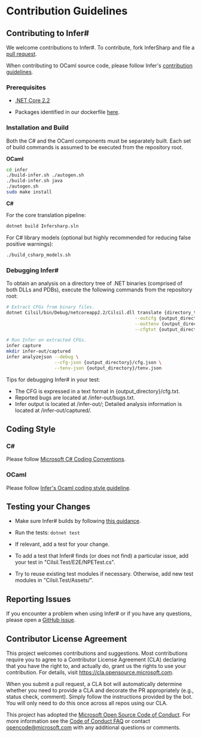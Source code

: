 # Contribution Guidelines


## Contributing to Infer#

We welcome contributions to Infer#. To contribute, fork InferSharp and file a [pull request](https://github.com/microsoft/infersharp/pulls).

When contributing to OCaml source code, please follow Infer's [contribution guidelines](https://github.com/facebook/infer/blob/master/CONTRIBUTING.md).

### Prerequisites

* [.NET Core 2.2](https://dotnet.microsoft.com/download/dotnet-core/2.2)

* Packages identified in our dockerfile [here](https://github.com/microsoft/infersharp/blob/main/Dockerfile).

### Installation and Build

Both the C# and the OCaml components must be separately built. Each set of build commands is assumed to be executed from the repository root.

**OCaml**

```bash
cd infer
./build-infer.sh ./autogen.sh
./build-infer.sh java
./autogen.sh
sudo make install 
```

**C#**

For the core translation pipeline:
```bash
dotnet build Infersharp.sln
```

For C# library models (optional but highly recommended for reducing false positive warnings):

```bash
./build_csharp_models.sh
``` 

### Debugging Infer#

To obtain an analysis on a directory tree of .NET binaries (comprised of both DLLs and PDBs), execute the following commands from the repository root:
```bash
# Extract CFGs from binary files.
dotnet Cilsil/bin/Debug/netcoreapp2.2/Cilsil.dll translate {directory_to_binary_files} \
                                                --outcfg {output_directory}/cfg.json \
                                                --outtenv {output_directory}/tenv.json \
                                                --cfgtxt {output_directory}/cfg.txt

# Run Infer on extracted CFGs.
infer capture
mkdir infer-out/captured
infer analyzejson --debug \
                  --cfg-json {output_directory}/cfg.json \
                  --tenv-json {output_directory}/tenv.json
```

Tips for debugging Infer# in your test:
- The CFG is expressed in a text format in {output_directory}/cfg.txt.
- Reported bugs are located at /infer-out/bugs.txt.
- Infer output is located at /infer-out/; Detailed analysis information is located at /infer-out/captured/.

## Coding Style

### C#

Please follow [Microsoft C# Coding Conventions](https://docs.microsoft.com/en-us/dotnet/csharp/programming-guide/inside-a-program/coding-conventions).

### OCaml

Please follow [Infer's Ocaml coding style guideline](https://github.com/facebook/infer/blob/master/CONTRIBUTING.md#ocaml).

## Testing your Changes

- Make sure Infer# builds by following [this guidance](https://github.com/microsoft/infersharp/CONTRIBUTING.md#building-infer#). 

- Run the tests: `dotnet test`

- If relevant, add a test for your change.

- To add a test that Infer# finds (or does not find) a particular issue, add your test in
  "Cilsil.Test/E2E/NPETest.cs". 
  
- Try to reuse existing test modules if necessary. Otherwise, add new test modules in "Cilsil.Test/Assets/".


## Reporting Issues

If you encounter a problem when using Infer# or if you have any questions, please open a
[GitHub issue](https://github.com/microsoft/infersharp/issues).


## Contributor License Agreement

This project welcomes contributions and suggestions.  Most contributions require you to agree to a
Contributor License Agreement (CLA) declaring that you have the right to, and actually do, grant us
the rights to use your contribution. For details, visit https://cla.opensource.microsoft.com.

When you submit a pull request, a CLA bot will automatically determine whether you need to provide
a CLA and decorate the PR appropriately (e.g., status check, comment). Simply follow the instructions
provided by the bot. You will only need to do this once across all repos using our CLA.

This project has adopted the [Microsoft Open Source Code of Conduct](https://opensource.microsoft.com/codeofconduct/). For more information see the [Code of Conduct FAQ](https://opensource.microsoft.com/codeofconduct/faq/) or contact [opencode@microsoft.com](mailto:opencode@microsoft.com) with any additional questions or comments.

